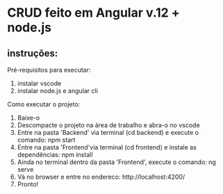 # CRUD feito em Angular v.12 + node.js
## **instruções:**
Pré-requisitos para executar:
1. instalar vscode
2. instalar node.js e angular cli

Como executar o projeto:
1. Baixe-o
2. Descompacte o projeto na área de trabalho e abra-o no vscode
3. Entre na pasta 'Backend' via terminal (cd backend) e execute o comando: npm start
4. Entre na pasta 'Frontend'via terminal (cd frontend) e instale as dependências: npm install
5. Ainda no terminal dentro da pasta 'Frontend', execute o comando: ng serve
6. Vá no browser e entre no endereco: http://localhost:4200/
7. Pronto!
